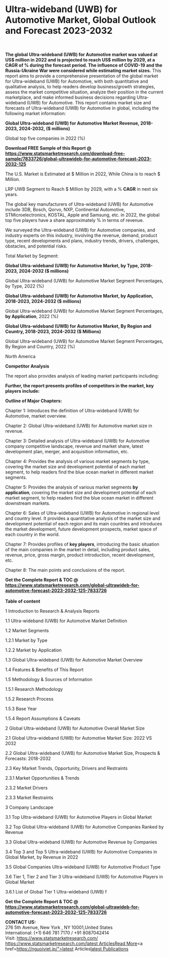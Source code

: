 <h1>Ultra-wideband (UWB) for Automotive Market, Global Outlook and Forecast 2023-2032</h1><br/><p><strong>The global Ultra-wideband (UWB) for Automotive market was valued at US$ million in 2022 and is projected to reach US$ million by 2029, at a <strong>CAGR</strong> of % during the forecast period. The influence of COVID-19 and the Russia-Ukraine War were considered while estimating market sizes.</strong> This report aims to provide a comprehensive presentation of the global market for Ultra-wideband (UWB) for Automotive, with both quantitative and qualitative analysis, to help readers develop business/growth strategies, assess the market competitive situation, analyze their position in the current marketplace, and make informed business decisions regarding Ultra-wideband (UWB) for Automotive. This report contains market size and forecasts of Ultra-wideband (UWB) for Automotive in global, including the following market information:</p><p><strong>Global Ultra-wideband (UWB) for Automotive Market Revenue, 2018-2023, 2024-2032, ($ millions)</strong></p><p>Global top five companies in 2022 (%)</p><p><strong>Download FREE Sample of this Report @ <a href="https://www.statsmarketresearch.com/download-free-sample/7833726/global-ultrawideb-for-automotive-forecast-2023-2032-125">https://www.statsmarketresearch.com/download-free-sample/7833726/global-ultrawideb-for-automotive-forecast-2023-2032-125</a></strong></p><p>The U.S. Market is Estimated at $ Million in 2022, While China is to reach $ Million.</p><p>LRP UWB Segment to Reach $ Million by 2029, with a % <strong>CAGR</strong> in next six years.</p><p>The global key manufacturers of Ultra-wideband (UWB) for Automotive include 3DB, Bosch, Qorvo, NXP, Continental Automotive, STMicroelectronics, KOSTAL, Apple and Samsung, etc. in 2022, the global top five players have a share approximately % in terms of revenue.</p><p>We surveyed the Ultra-wideband (UWB) for Automotive companies, and industry experts on this industry, involving the revenue, demand, product type, recent developments and plans, industry trends, drivers, challenges, obstacles, and potential risks.</p><p>Total Market by Segment:</p><p><strong>Global Ultra-wideband (UWB) for Automotive Market, by Type, 2018-2023, 2024-2032 ($ millions)</strong></p><p>Global Ultra-wideband (UWB) for Automotive Market Segment Percentages, by Type, 2022 (%)</p><p><strong>Global Ultra-wideband (UWB) for Automotive Market, <strong>by Application</strong>, 2018-2023, 2024-2032 ($ millions)</strong></p><p>Global Ultra-wideband (UWB) for Automotive Market Segment Percentages, <strong>by Application</strong>, 2022 (%)</p><p><strong>Global Ultra-wideband (UWB) for Automotive Market, By Region and Country, 2018-2023, 2024-2032 ($ Millions)</strong></p><p>Global Ultra-wideband (UWB) for Automotive Market Segment Percentages, By Region and Country, 2022 (%)</p><p>North America</p><p><strong>Competitor Analysis</strong></p><p>The report also provides analysis of leading market participants including:</p><p><strong>Further, the report presents profiles of competitors in the market, <strong>key players</strong> include:</strong></p><p><strong>Outline of Major Chapters:</strong></p><p>Chapter 1: Introduces the definition of Ultra-wideband (UWB) for Automotive, market overview.</p><p>Chapter 2: Global Ultra-wideband (UWB) for Automotive market size in revenue.</p><p>Chapter 3: Detailed analysis of Ultra-wideband (UWB) for Automotive company competitive landscape, revenue and market share, latest development plan, merger, and acquisition information, etc.</p><p>Chapter 4: Provides the analysis of various market segments by type, covering the market size and development potential of each market segment, to help readers find the blue ocean market in different market segments.</p><p>Chapter 5: Provides the analysis of various market segments <strong>by application</strong>, covering the market size and development potential of each market segment, to help readers find the blue ocean market in different downstream markets.</p><p>Chapter 6: Sales of Ultra-wideband (UWB) for Automotive in regional level and country level. It provides a quantitative analysis of the market size and development potential of each region and its main countries and introduces the market development, future development prospects, market space of each country in the world.</p><p>Chapter 7: Provides profiles of <strong>key players</strong>, introducing the basic situation of the main companies in the market in detail, including product sales, revenue, price, gross margin, product introduction, recent development, etc.</p><p>Chapter 8: The main points and conclusions of the report.</p><div><b>Get the Complete Report & TOC @ <a href="https://www.statsmarketresearch.com/global-ultrawideb-for-automotive-forecast-2023-2032-125-7833726">https://www.statsmarketresearch.com/global-ultrawideb-for-automotive-forecast-2023-2032-125-7833726</a></b></div><br><b>Table of content</b><p>1 Introduction to Research & Analysis Reports<br />
 
  1.1 Ultra-wideband (UWB) for Automotive Market Definition<br />
 
  1.2 Market Segments<br />
 
  1.2.1 Market by Type<br />
 
  1.2.2 Market by Application<br />
 
  1.3 Global Ultra-wideband (UWB) for Automotive Market Overview<br />
 
  1.4 Features & Benefits of This Report<br />
 
  1.5 Methodology & Sources of Information<br />
 
  1.5.1 Research Methodology<br />
 
  1.5.2 Research Process<br />
 
  1.5.3 Base Year<br />
 
  1.5.4 Report Assumptions & Caveats<br />
 
 2 Global Ultra-wideband (UWB) for Automotive Overall Market Size<br />
 
  2.1 Global Ultra-wideband (UWB) for Automotive Market Size: 2022 VS 2032<br />
 
  2.2 Global Ultra-wideband (UWB) for Automotive Market Size, Prospects & Forecasts: 2018-2032<br />
 
  2.3 Key Market Trends, Opportunity, Drivers and Restraints<br />
 
  2.3.1 Market Opportunities & Trends<br />
 
  2.3.2 Market Drivers<br />
 
  2.3.3 Market Restraints<br />
 
 3 Company Landscape<br />
 
  3.1 Top Ultra-wideband (UWB) for Automotive Players in Global Market<br />
 
  3.2 Top Global Ultra-wideband (UWB) for Automotive Companies Ranked by Revenue<br />
 
  3.3 Global Ultra-wideband (UWB) for Automotive Revenue by Companies<br />
 
  3.4 Top 3 and Top 5 Ultra-wideband (UWB) for Automotive Companies in Global Market, by Revenue in 2022<br />
 
  3.5 Global Companies Ultra-wideband (UWB) for Automotive Product Type<br />
 
  3.6 Tier 1, Tier 2 and Tier 3 Ultra-wideband (UWB) for Automotive Players in Global Market<br />
 
  3.6.1 List of Global Tier 1 Ultra-wideband (UWB) f<br><div><b>Get the Complete Report & TOC @ <a href="https://www.statsmarketresearch.com/global-ultrawideb-for-automotive-forecast-2023-2032-125-7833726">https://www.statsmarketresearch.com/global-ultrawideb-for-automotive-forecast-2023-2032-125-7833726</a></b></div></p> <b>CONTACT US:</b><br>276 5th Avenue, New York , NY 10001,United States<br>International: (+1) 646 781 7170 / +91 8087042414<br>Visit: <a href="https://www.statsmarketresearch.com/">https://www.statsmarketresearch.com/</a><br><a href="https://gyeongbokgung.com">https://www.statsmarketresearch.com/</a><a href="https://hallyeomaritime.com">latest Articles</a><a href="https://jingwansa.com">Read More</a><a href=https://nguoiviet.jp/">latest Articles</a><a href="https://www.intelmarketresearch.com/">latest Publications</a>